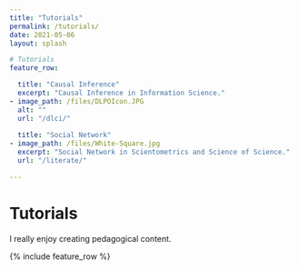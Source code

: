 ```yaml
---
title: "Tutorials"
permalink: /tutorials/
date: 2021-05-06
layout: splash

# Tutorials
feature_row:

  title: "Causal Inference"
  excerpt: "Causal Inference in Information Science."
- image_path: /files/DLPOIcon.JPG
  alt: ""
  url: "/dlci/"
  
  title: "Social Network"
- image_path: /files/White-Square.jpg
  excerpt: "Social Network in Scientometrics and Science of Science."
  url: "/literate/"

---
```

# Tutorials 

I really enjoy creating pedagogical content.

{% include feature_row %}


